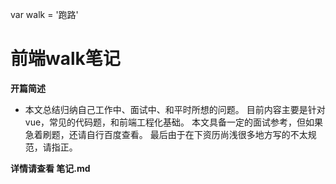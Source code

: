 var walk = '跑路'

# 前端walk笔记

  **开篇简述**

  - 本文总结归纳自己工作中、面试中、和平时所想的问题。
    目前内容主要是针对vue，常见的代码题，和前端工程化基础。
    本文具备一定的面试参考，但如果急着刷题，还请自行百度查看。
    最后由于在下资历尚浅很多地方写的不太规范，请指正。

  **详情请查看 笔记.md**

